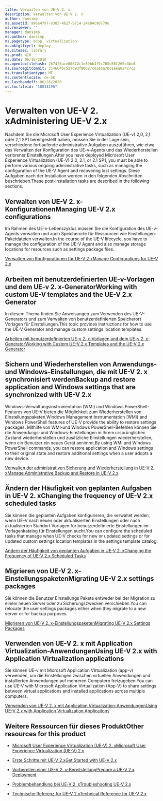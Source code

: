 ```yaml
---
title: Verwalten von UE-V 2. x
description: Verwalten von UE-V 2. x
author: dansimp
ms.assetid: 996e4797-8383-4627-b714-24a84c907798
ms.reviewer: ''
manager: dansimp
ms.author: dansimp
ms.pagetype: mdop, virtualization
ms.mktglfcycl: deploy
ms.sitesec: library
ms.prod: w10
ms.date: 06/16/2016
ms.openlocfilehash: 2674f6ace80672c1e89bb4f9c765b56f260c3bc0
ms.sourcegitcommit: 354664bc527d93f80687cd2eba70d1eea024c7c3
ms.translationtype: MT
ms.contentlocale: de-DE
ms.lasthandoff: 06/26/2020
ms.locfileid: "10811296"
---
```

# <span data-ttu-id="df870-103">Verwalten von UE-V 2. x</span><span class="sxs-lookup"><span data-stu-id="df870-103">Administering UE-V 2.x</span></span>


<span data-ttu-id="df870-104">Nachdem Sie die Microsoft User Experience Virtualization (UE-v) 2,0, 2,1 oder 2,1 SP1 bereitgestellt haben, müssen Sie in der Lage sein, verschiedene fortlaufende administrative Aufgaben auszuführen, wie etwa das Verwalten der Konfiguration des UE-v-Agents und das Wiederherstellen verlorener Einstellungen.</span><span class="sxs-lookup"><span data-stu-id="df870-104">After you have deployed Microsoft User Experience Virtualization (UE-V) 2.0, 2.1, or 2.1 SP1, you must be able to perform various ongoing administrative tasks, such as managing the configuration of the UE-V Agent and recovering lost settings.</span></span> <span data-ttu-id="df870-105">Diese Aufgaben nach der Installation werden in den folgenden Abschnitten beschrieben.</span><span class="sxs-lookup"><span data-stu-id="df870-105">These post-installation tasks are described in the following sections.</span></span>

## <span data-ttu-id="df870-106">Verwalten von UE-V 2. x-Konfigurationen</span><span class="sxs-lookup"><span data-stu-id="df870-106">Managing UE-V 2.x configurations</span></span>


<span data-ttu-id="df870-107">Im Rahmen des UE-v-Lebenszyklus müssen Sie die Konfiguration des UE-v-Agents verwalten und auch Speicherorte für Ressourcen wie Einstellungen-Paketdateien verwalten.</span><span class="sxs-lookup"><span data-stu-id="df870-107">In the course of the UE-V lifecycle, you have to manage the configuration of the UE-V Agent and also manage storage locations for resources such as settings package files.</span></span>

[<span data-ttu-id="df870-108">Verwalten von Konfigurationen für UE-V 2.x</span><span class="sxs-lookup"><span data-stu-id="df870-108">Manage Configurations for UE-V 2.x</span></span>](manage-configurations-for-ue-v-2x-new-uevv2.md)

## <span data-ttu-id="df870-109">Arbeiten mit benutzerdefinierten UE-v-Vorlagen und dem UE-v 2. x-Generator</span><span class="sxs-lookup"><span data-stu-id="df870-109">Working with custom UE-V templates and the UE-V 2.x Generator</span></span>


<span data-ttu-id="df870-110">In diesem Thema finden Sie Anweisungen zum Verwenden des UE-V-Generators und zum Verwalten von benutzerdefinierten Speicherort Vorlagen für Einstellungen.</span><span class="sxs-lookup"><span data-stu-id="df870-110">This topic provides instructions for how to use the UE-V Generator and manage custom settings location templates.</span></span>

[<span data-ttu-id="df870-111">Arbeiten mit benutzerdefinierten UE-v 2. x-Vorlagen und dem UE-v 2. x-Generator</span><span class="sxs-lookup"><span data-stu-id="df870-111">Working with Custom UE-V 2.x Templates and the UE-V 2.x Generator</span></span>](working-with-custom-ue-v-2x-templates-and-the-ue-v-2x-generator-new-uevv2.md)

## <span data-ttu-id="df870-112">Sichern und Wiederherstellen von Anwendungs-und Windows-Einstellungen, die mit UE-V 2. x synchronisiert werden</span><span class="sxs-lookup"><span data-stu-id="df870-112">Backup and restore application and Windows settings that are synchronized with UE-V 2.x</span></span>


<span data-ttu-id="df870-113">Windows-Verwaltungsinstrumentation (WMI) und Windows PowerShell-Features von UE-V bieten die Möglichkeit zum Wiederherstellen von Einstellungspaketen.</span><span class="sxs-lookup"><span data-stu-id="df870-113">Windows Management Instrumentation (WMI) and Windows PowerShell features of UE-V provide the ability to restore settings packages.</span></span> <span data-ttu-id="df870-114">Mithilfe von WMI-und Windows PowerShell-Befehlen können Sie die Anwendungs-und Windows-Einstellungen in Ihrem ursprünglichen Zustand wiederherstellen und zusätzliche Einstellungen wiederherstellen, wenn ein Benutzer ein neues Gerät annimmt.</span><span class="sxs-lookup"><span data-stu-id="df870-114">By using WMI and Windows PowerShell commands, you can restore application and Windows settings to their original state and restore additional settings when a user adopts a new device.</span></span>

[<span data-ttu-id="df870-115">Verwalten der administrativen Sicherung und Wiederherstellung in UE-V 2. x</span><span class="sxs-lookup"><span data-stu-id="df870-115">Manage Administrative Backup and Restore in UE-V 2.x</span></span>](manage-administrative-backup-and-restore-in-ue-v-2x-new-topic-for-21.md)

## <span data-ttu-id="df870-116">Ändern der Häufigkeit von geplanten Aufgaben in UE-V 2. x</span><span class="sxs-lookup"><span data-stu-id="df870-116">Changing the frequency of UE-V 2.x scheduled tasks</span></span>


<span data-ttu-id="df870-117">Sie können die geplanten Aufgaben konfigurieren, die verwaltet werden, wenn UE-V nach neuen oder aktualisierten Einstellungen oder nach aktualisierten Standort Vorlagen für benutzerdefinierte Einstellungen im Vorlagenkatalog für Einstellungen sucht.</span><span class="sxs-lookup"><span data-stu-id="df870-117">You can configure the scheduled tasks that manage when UE-V checks for new or updated settings or for updated custom settings location templates in the settings template catalog.</span></span>

[<span data-ttu-id="df870-118">Ändern der Häufigkeit von geplanten Aufgaben in UE-V 2. x</span><span class="sxs-lookup"><span data-stu-id="df870-118">Changing the Frequency of UE-V 2.x Scheduled Tasks</span></span>](changing-the-frequency-of-ue-v-2x-scheduled-tasks-both-uevv2.md)

## <span data-ttu-id="df870-119">Migrieren von UE-V 2. x-Einstellungspaketen</span><span class="sxs-lookup"><span data-stu-id="df870-119">Migrating UE-V 2.x settings packages</span></span>


<span data-ttu-id="df870-120">Sie können die Benutzer Einstellungs Pakete entweder bei der Migration zu einem neuen Server oder zu Sicherungszwecken verschieben.</span><span class="sxs-lookup"><span data-stu-id="df870-120">You can relocate the user settings packages either when they migrate to a new server or for backup purposes.</span></span>

[<span data-ttu-id="df870-121">Migrieren von UE-V 2. x-Einstellungspaketen</span><span class="sxs-lookup"><span data-stu-id="df870-121">Migrating UE-V 2.x Settings Packages</span></span>](migrating-ue-v-2x-settings-packages-both-uevv2.md)

## <span data-ttu-id="df870-122">Verwenden von UE-V 2. x mit Application Virtualization-Anwendungen</span><span class="sxs-lookup"><span data-stu-id="df870-122">Using UE-V 2.x with Application Virtualization applications</span></span>


<span data-ttu-id="df870-123">Sie können UE-v mit Microsoft Application Virtualization (app-v) verwenden, um die Einstellungen zwischen virtuellen Anwendungen und installierten Anwendungen auf mehreren Computern freizugeben.</span><span class="sxs-lookup"><span data-stu-id="df870-123">You can use UE-V with Microsoft Application Virtualization (App-V) to share settings between virtual applications and installed applications across multiple computers.</span></span>

[<span data-ttu-id="df870-124">Verwenden von UE-V 2. x mit Application Virtualization-Anwendungen</span><span class="sxs-lookup"><span data-stu-id="df870-124">Using UE-V 2.x with Application Virtualization Applications</span></span>](using-ue-v-2x-with-application-virtualization-applications-both-uevv2.md)

## <span data-ttu-id="df870-125">Weitere Ressourcen für dieses Produkt</span><span class="sxs-lookup"><span data-stu-id="df870-125">Other resources for this product</span></span>


-   [<span data-ttu-id="df870-126">Microsoft User Experience Virtualization (UE-V) 2. x</span><span class="sxs-lookup"><span data-stu-id="df870-126">Microsoft User Experience Virtualization (UE-V) 2.x</span></span>](index.md)

-   [<span data-ttu-id="df870-127">Erste Schritte mit UE-V 2.x</span><span class="sxs-lookup"><span data-stu-id="df870-127">Get Started with UE-V 2.x</span></span>](get-started-with-ue-v-2x-new-uevv2.md)

-   [<span data-ttu-id="df870-128">Vorbereiten einer UE-V 2. x-Bereitstellung</span><span class="sxs-lookup"><span data-stu-id="df870-128">Prepare a UE-V 2.x Deployment</span></span>](prepare-a-ue-v-2x-deployment-new-uevv2.md)

-   [<span data-ttu-id="df870-129">Problembehandlung bei UE-V 2. x</span><span class="sxs-lookup"><span data-stu-id="df870-129">Troubleshooting UE-V 2.x</span></span>](troubleshooting-ue-v-2x-both-uevv2.md)

-   [<span data-ttu-id="df870-130">Technische Referenz für UE-V 2.x</span><span class="sxs-lookup"><span data-stu-id="df870-130">Technical Reference for UE-V 2.x</span></span>](technical-reference-for-ue-v-2x-both-uevv2.md)






 

 





